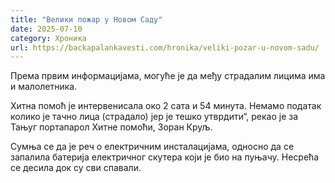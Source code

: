 ```yaml
---
title: "Велики пожар у Новом Саду"
date: 2025-07-10
category: Хроника
url: https://backapalankavesti.com/hronika/veliki-pozar-u-novom-sadu/
---
```


Према првим информацијама, могуће је да међу страдалим лицима има и малолетника.

Хитна помоћ је интервенисала око 2 сата и 54 минута. Немамо податак колико је тачно лица (страдало) јер је тешко утврдити“, рекао је за Тањуг портапарол Хитне помоћи, Зоран Круљ.

Сумња се да је реч о електричним инсталацијама, односно да се запалила батерија електричног скутера који је био на пуњачу. Несрећа се десила док су сви спавали.
